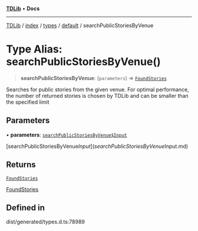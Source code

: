 [**TDLib**](../../../../../../README.md) • **Docs**

***

[TDLib](../../../../../../modules.md) / [index](../../../../../README.md) / [types](../../../README.md) / [default](../README.md) / searchPublicStoriesByVenue

# Type Alias: searchPublicStoriesByVenue()

> **searchPublicStoriesByVenue**: (`parameters`) => [`FoundStories`](FoundStories-1.md)

Searches for public stories from the given venue. For optimal performance, the number of returned stories is chosen by TDLib and can be smaller than the specified limit

## Parameters

• **parameters**: [`searchPublicStoriesByVenue$Input`](searchPublicStoriesByVenue$Input.md)

[searchPublicStoriesByVenue$Input](searchPublicStoriesByVenue$Input.md)

## Returns

[`FoundStories`](FoundStories-1.md)

[FoundStories](FoundStories-1.md)

## Defined in

dist/generated/types.d.ts:78989
